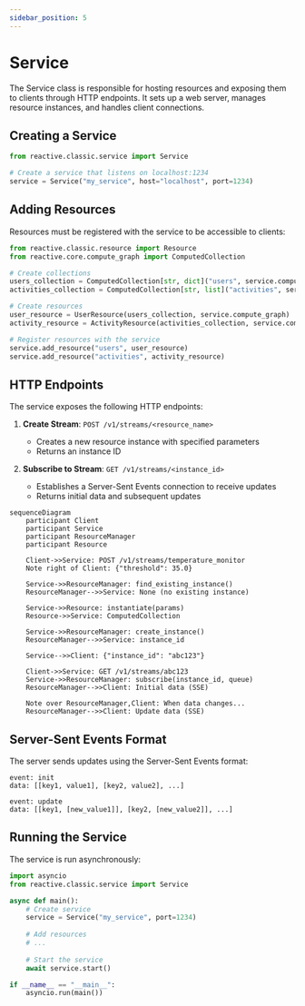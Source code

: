 ```yaml
---
sidebar_position: 5
---
```


# Service

The Service class is responsible for hosting resources and exposing them to clients through HTTP endpoints. It sets up a web server, manages resource instances, and handles client connections.


## Creating a Service

```python
from reactive.classic.service import Service

# Create a service that listens on localhost:1234
service = Service("my_service", host="localhost", port=1234)
```

## Adding Resources

Resources must be registered with the service to be accessible to clients:

```python
from reactive.classic.resource import Resource
from reactive.core.compute_graph import ComputedCollection

# Create collections
users_collection = ComputedCollection[str, dict]("users", service.compute_graph)
activities_collection = ComputedCollection[str, list]("activities", service.compute_graph)

# Create resources
user_resource = UserResource(users_collection, service.compute_graph)
activity_resource = ActivityResource(activities_collection, service.compute_graph)

# Register resources with the service
service.add_resource("users", user_resource)
service.add_resource("activities", activity_resource)
```

## HTTP Endpoints

The service exposes the following HTTP endpoints:

1. **Create Stream**: `POST /v1/streams/<resource_name>`
   - Creates a new resource instance with specified parameters
   - Returns an instance ID

2. **Subscribe to Stream**: `GET /v1/streams/<instance_id>`
   - Establishes a Server-Sent Events connection to receive updates
   - Returns initial data and subsequent updates


```mermaid
sequenceDiagram
    participant Client
    participant Service
    participant ResourceManager
    participant Resource
    
    Client->>Service: POST /v1/streams/temperature_monitor
    Note right of Client: {"threshold": 35.0}
    
    Service->>ResourceManager: find_existing_instance()
    ResourceManager-->>Service: None (no existing instance)
    
    Service->>Resource: instantiate(params)
    Resource->>Service: ComputedCollection
    
    Service->>ResourceManager: create_instance()
    ResourceManager-->>Service: instance_id
    
    Service-->>Client: {"instance_id": "abc123"}
    
    Client->>Service: GET /v1/streams/abc123
    Service->>ResourceManager: subscribe(instance_id, queue)
    ResourceManager-->>Client: Initial data (SSE)
    
    Note over ResourceManager,Client: When data changes...
    ResourceManager-->>Client: Update data (SSE)
```

## Server-Sent Events Format

The server sends updates using the Server-Sent Events format:

```
event: init
data: [[key1, value1], [key2, value2], ...]

event: update
data: [[key1, [new_value1]], [key2, [new_value2]], ...]
```

## Running the Service

The service is run asynchronously:

```python
import asyncio
from reactive.classic.service import Service

async def main():
    # Create service
    service = Service("my_service", port=1234)
    
    # Add resources
    # ...
    
    # Start the service
    await service.start()

if __name__ == "__main__":
    asyncio.run(main())
```